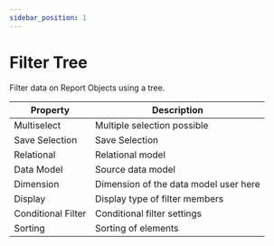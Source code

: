 ```yaml
---
sidebar_position: 1
---
```

# Filter Tree

Filter data on Report Objects using a tree.

| Property | Description |
| --- | --- |
| Multiselect | Multiple selection possible |
| Save Selection | Save Selection |
| Relational | Relational model |
| Data Model | Source data model |
| Dimension | Dimension of the data model user here |
| Display | Display type of filter members |
| Conditional Filter | Conditional filter settings |
| Sorting | Sorting of elements |
